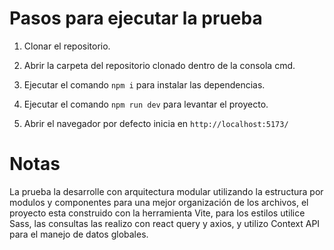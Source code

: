 # Pasos para ejecutar la prueba

1. Clonar el repositorio.

2. Abrir la carpeta del repositorio clonado dentro de la consola cmd.

3. Ejecutar el comando `npm i` para instalar las dependencias.

4. Ejecutar el comando `npm run dev` para levantar el proyecto.

5. Abrir el navegador por defecto inicia en `http://localhost:5173/`

# Notas

La prueba la desarrolle con arquitectura modular utilizando la estructura por modulos y componentes para una mejor organización de los archivos, el proyecto esta construido con la herramienta Vite, para los estilos utilice Sass, las consultas las realizo con react query y axios, y utilizo Context API para el manejo de datos globales.
